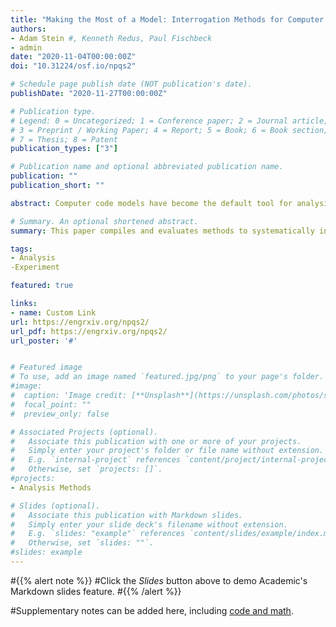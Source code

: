```yaml
---
title: "Making the Most of a Model: Interrogation Methods for Computer Codes"
authors: 
- Adam Stein #, Kenneth Redus, Paul Fischbeck
- admin
date: "2020-11-04T00:00:00Z"
doi: "10.31224/osf.io/npqs2"

# Schedule page publish date (NOT publication's date).
publishDate: "2020-11-27T00:00:00Z"

# Publication type.
# Legend: 0 = Uncategorized; 1 = Conference paper; 2 = Journal article;
# 3 = Preprint / Working Paper; 4 = Report; 5 = Book; 6 = Book section;
# 7 = Thesis; 8 = Patent
publication_types: ["3"]

# Publication name and optional abbreviated publication name.
publication: ""
publication_short: ""

abstract: Computer code models have become the default tool for analysis in many areas of research and industry. The research for evaluating these models has been primarily focused on theoretical simulation methods and overlooks the application of these methods. Many existing and highly valued computer codes and models do not allow for simulation, uncertainty quantification, or other modern computing capabilities. These computer codes are generally comprised of two categories: those with limited operation by design and older legacy codes. Updating these software codes is not an option in many situations due to time constraints, cost, loss of skills needed to upgrade aging programming languages, lack of access to source code, and other constraints. This paper compiles and evaluates methods to systematically interrogate computer codes, including reduced iteration design of experiments (DoE) methods. It was determined that while several of these methods are routinely used in other fields, they have not been applied to computer code models. This paper discusses the challenges present when evaluating computer codes and offers a decision framework for selecting interrogation methods. An example case study application of a definitive screening design (DSD) to aerosol transport modeling using the Atmospheric Relative Concentrations in Building Wakes (ARCON96) computer code is provided to illustrate the use of the decision framework and application of DoE fractional factorial designs to computer codes.

# Summary. An optional shortened abstract.
summary: This paper compiles and evaluates methods to systematically interrogate computer codes, discusses the challenges present when evaluating computer codes, and offers a decision framework for selecting interrogation methods. 

tags:
- Analysis 
-Experiment

featured: true

links:
- name: Custom Link
url: https://engrxiv.org/npqs2/
url_pdf: https://engrxiv.org/npqs2/
url_poster: '#'


# Featured image
# To use, add an image named `featured.jpg/png` to your page's folder. 
#image:
#  caption: 'Image credit: [**Unsplash**](https://unsplash.com/photos/s9CC2SKySJM)'
#  focal_point: ""
#  preview_only: false

# Associated Projects (optional).
#   Associate this publication with one or more of your projects.
#   Simply enter your project's folder or file name without extension.
#   E.g. `internal-project` references `content/project/internal-project/index.md`.
#   Otherwise, set `projects: []`.
#projects:
- Analysis Methods

# Slides (optional).
#   Associate this publication with Markdown slides.
#   Simply enter your slide deck's filename without extension.
#   E.g. `slides: "example"` references `content/slides/example/index.md`.
#   Otherwise, set `slides: ""`.
#slides: example
---
```


#{{% alert note %}}
#Click the *Slides* button above to demo Academic's Markdown slides feature.
#{{% /alert %}}

#Supplementary notes can be added here, including [code and math](https://sourcethemes.com/academic/docs/writing-markdown-latex/).
